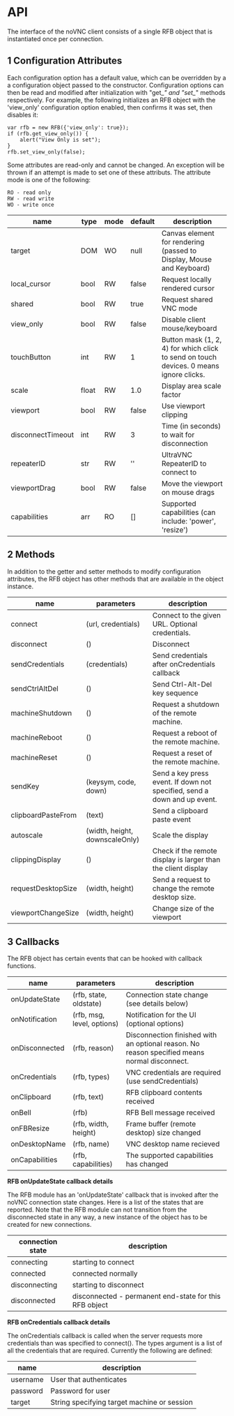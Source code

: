 # API

The interface of the noVNC client consists of a single RFB object that
is instantiated once per connection.


## 1 Configuration Attributes

Each configuration option has a default value, which can be overridden
by a a configuration object passed to the constructor. Configuration
options can then be read and modified after initialization with "get_*"
and "set_*" methods respectively. For example, the following
initializes an RFB object with the 'view_only' configuration option
enabled, then confirms it was set, then disables it:

    var rfb = new RFB({'view_only': true});
    if (rfb.get_view_only()) {
        alert("View Only is set");
    }
    rfb.set_view_only(false);

Some attributes are read-only and cannot be changed. An exception will
be thrown if an attempt is made to set one of these attributs. The
attribute mode is one of the following:

    RO - read only
    RW - read write
    WO - write once

| name              | type  | mode | default    | description
| ----------------- | ----- | ---- | ---------- | ------------
| target            | DOM   | WO   | null       | Canvas element for rendering (passed to Display, Mouse and Keyboard)
| local_cursor      | bool  | RW   | false      | Request locally rendered cursor
| shared            | bool  | RW   | true       | Request shared VNC mode
| view_only         | bool  | RW   | false      | Disable client mouse/keyboard
| touchButton       | int   | RW   | 1          | Button mask (1, 2, 4) for which click to send on touch devices. 0 means ignore clicks.
| scale             | float | RW   | 1.0        | Display area scale factor
| viewport          | bool  | RW   | false      | Use viewport clipping
| disconnectTimeout | int   | RW   | 3          | Time (in seconds) to wait for disconnection
| repeaterID        | str   | RW   | ''         | UltraVNC RepeaterID to connect to
| viewportDrag      | bool  | RW   | false      | Move the viewport on mouse drags
| capabilities      | arr   | RO   | []         | Supported capabilities (can include: 'power', 'resize')


## 2 Methods

In addition to the getter and setter methods to modify configuration
attributes, the RFB object has other methods that are available in the
object instance.

| name               | parameters                      | description
| ------------------ | ------------------------------- | ------------
| connect            | (url, credentials)              | Connect to the given URL. Optional credentials.
| disconnect         | ()                              | Disconnect
| sendCredentials    | (credentials)                   | Send credentials after onCredentials callback
| sendCtrlAltDel     | ()                              | Send Ctrl-Alt-Del key sequence
| machineShutdown    | ()                              | Request a shutdown of the remote machine.
| machineReboot      | ()                              | Request a reboot of the remote machine.
| machineReset       | ()                              | Request a reset of the remote machine.
| sendKey            | (keysym, code, down)            | Send a key press event. If down not specified, send a down and up event.
| clipboardPasteFrom | (text)                          | Send a clipboard paste event
| autoscale          | (width, height, downscaleOnly)  | Scale the display
| clippingDisplay    | ()                              | Check if the remote display is larger than the client display
| requestDesktopSize | (width, height)                 | Send a request to change the remote desktop size.
| viewportChangeSize | (width, height)                 | Change size of the viewport


## 3 Callbacks

The RFB object has certain events that can be hooked with callback
functions.

| name               | parameters                 | description
| ------------------ | -------------------------- | ------------
| onUpdateState      | (rfb, state, oldstate)     | Connection state change (see details below)
| onNotification     | (rfb, msg, level, options) | Notification for the UI (optional options)
| onDisconnected     | (rfb, reason)              | Disconnection finished with an optional reason. No reason specified means normal disconnect.
| onCredentials      | (rfb, types)               | VNC credentials are required (use sendCredentials)
| onClipboard        | (rfb, text)                | RFB clipboard contents received
| onBell             | (rfb)                      | RFB Bell message received
| onFBResize         | (rfb, width, height)       | Frame buffer (remote desktop) size changed
| onDesktopName      | (rfb, name)                | VNC desktop name recieved
| onCapabilities     | (rfb, capabilities)        | The supported capabilities has changed


__RFB onUpdateState callback details__

The RFB module has an 'onUpdateState' callback that is invoked after
the noVNC connection state changes. Here is a list of the states that
are reported. Note that the RFB module can not transition from the
disconnected state in any way, a new instance of the object has to be
created for new connections.

| connection state | description
| ---------------- | ------------
| connecting       | starting to connect
| connected        | connected normally
| disconnecting    | starting to disconnect
| disconnected     | disconnected - permanent end-state for this RFB object

__RFB onCredentials callback details__

The onCredentials callback is called when the server requests more
credentials than was specified to connect(). The types argument is a list
of all the credentials that are required. Currently the following are
defined:

| name     | description
| -------- | ------------
| username | User that authenticates
| password | Password for user
| target   | String specifying target machine or session
